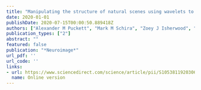 ```yaml
---
title: "Manipulating the structure of natural scenes using wavelets to study the functional architecture of perceptual hierarchies in the brain"
date: 2020-01-01
publishDate: 2020-07-15T00:00:50.889418Z
authors: ["Alexander M Puckett", "Mark M Schira", "Zoey J Isherwood", "Jonathan D Victor", "James A Roberts", "Michael Breakspear"]
publication_types: ["2"]
abstract: ""
featured: false
publication: "*Neuroimage*"
url_pdf: ''
url_code: ''
links: 
- url: https://www.sciencedirect.com/science/article/pii/S1053811920306595
  name: Online version
---
```



